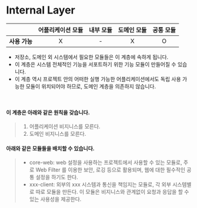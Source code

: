 # Internal Layer

|           | **어플리케이션 모듈** | **내부 모듈** | **도메인 모듈** | **공통 모듈** |
|:---------:|:-------------:|:---------:|:----------:|:---------:|
| **사용 가능** |       X       |     -     |     X      |     O     |

- 저장소, 도메인 외 시스템에서 필요한 모듈들은 이 계층에 속하게 됩니다.
- 이 계층은 시스템 전체적인 기능을 서포트하기 위한 기능 모듈이 만들어질 수 있습니다.
- 이 계층 역시 프로젝트 안의 어떠한 실행 가능한 어플리케이션에서도 독립 사용 가능한 모듈이 위치되어야 하므로, 도메인 계층을 의존하지 않습니다.

<br />

#### 이 계층은 아래와 같은 원칙을 갖습니다.

> 1) 어플리케이션 비지니스를 모른다.
> 2) 도메인 비지니스를 모른다.

#### 아래와 같은 모듈들을 배치할 수 있습니다.

> - core-web: web 설정을 사용하는 프로젝트에서 사용할 수 있는 모듈로, 주로 Web Filter 를 이용한 보안, 로깅 등으로 활용되며, 웹에 대한 필수적인 공통 설정을 하기도 한다.
> - xxx-client: 외부의 xxx 시스템과 통신을 책임지는 모듈로, 각 외부 시스템별로 따로 모듈을 만든다. 이 모듈은 비지니스와 관계없이 요청과 응답을 할 수 있는 사용성을 제공한다. 
